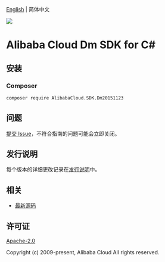 [English](README.md) | 简体中文

![](https://aliyunsdk-pages.alicdn.com/icons/AlibabaCloud.svg)

# Alibaba Cloud Dm SDK for C#

## 安装

### Composer

```bash
composer require AlibabaCloud.SDK.Dm20151123
```

## 问题

[提交 Issue](https://github.com/aliyun/alibabacloud-csharp-sdk/issues/new)，不符合指南的问题可能会立即关闭。

## 发行说明

每个版本的详细更改记录在[发行说明](./ChangeLog.md)中。

## 相关

* [最新源码](https://github.com/aliyun/alibabacloud-csharp-sdk/)

## 许可证

[Apache-2.0](http://www.apache.org/licenses/LICENSE-2.0)

Copyright (c) 2009-present, Alibaba Cloud All rights reserved.
